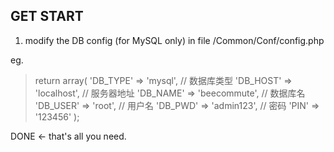 ﻿## GET START

1. modify the DB config (for MySQL only) in file /Common/Conf/config.php

eg.

>   return array(
>       'DB_TYPE'   => 'mysql', // 数据库类型
>       'DB_HOST'   => 'localhost', // 服务器地址
>       'DB_NAME'   => 'beecommute', // 数据库名
>       'DB_USER'   => 'root', // 用户名
>       'DB_PWD'    => 'admin123', // 密码
>       'PIN'   => '123456'
>   );

DONE <- that's all you need.